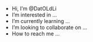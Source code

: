 -  Hi, I’m @DatOLdLi
-  I’m interested in ...
-  I’m currently learning ...
-  I’m looking to collaborate on ...
-  How to reach me ...

<!---
DatOLdLi/DatOLdLi is a ✨ special ✨ repository because its `README.md` (this file) appears on your GitHub profile.
You can click the Preview link to take a look at your changes.
--->
